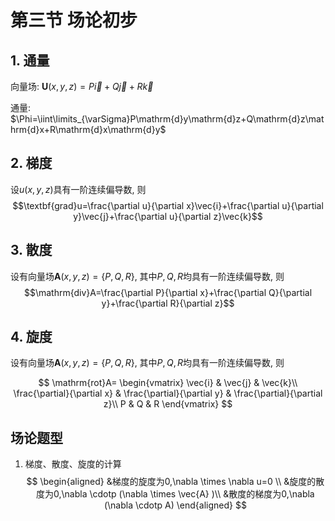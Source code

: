 # 第三节 场论初步

## 1. 通量

向量场: $\textbf{U}(x, y, z)=P\vec{i}+Q\vec{j}+R\vec{k}$

通量: $\Phi=\iint\limits_{\varSigma}P\mathrm{d}y\mathrm{d}z+Q\mathrm{d}z\mathrm{d}x+R\mathrm{d}x\mathrm{d}y$

## 2. 梯度

设$u(x, y, z)$具有一阶连续偏导数, 则
$$\textbf{grad}u=\frac{\partial u}{\partial x}\vec{i}+\frac{\partial u}{\partial y}\vec{j}+\frac{\partial u}{\partial z}\vec{k}$$

## 3. 散度

设有向量场$\textbf{A}(x, y, z)=\{P, Q, R\}$, 其中$P, Q, R$均具有一阶连续偏导数, 则
$$\mathrm{div}A=\frac{\partial P}{\partial x}+\frac{\partial Q}{\partial y}+\frac{\partial R}{\partial z}$$

## 4. 旋度

设有向量场$\textbf{A}(x, y, z)=\{P, Q, R\}$, 其中$P, Q, R$均具有一阶连续偏导数, 则

$$
\mathrm{rot}A=
\begin{vmatrix}
	\vec{i} & \vec{j} & \vec{k}\\
	\frac{\partial}{\partial x} & \frac{\partial}{\partial y} & \frac{\partial}{\partial z}\\
	P & Q & R
\end{vmatrix}
$$

## 场论题型

1. 梯度、散度、旋度的计算
   $$
   \begin{aligned}
   	&梯度的旋度为0,\nabla \times \nabla u=0 \\
   	&旋度的散度为0,\nabla \cdotp (\nabla \times \vec{A} )\\
   	&散度的梯度为0,\nabla (\nabla \cdotp A)
   \end{aligned}
   $$

